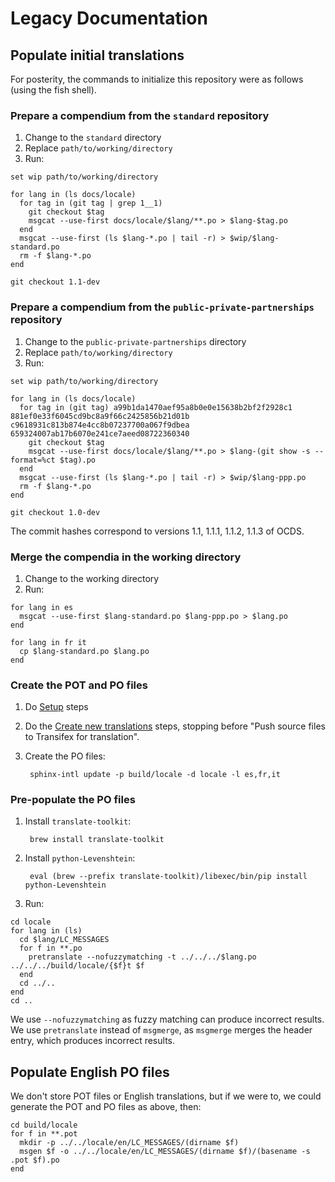 # Legacy Documentation

## Populate initial translations

For posterity, the commands to initialize this repository were as follows (using the fish shell).

### Prepare a compendium from the `standard` repository

1. Change to the `standard` directory
1. Replace `path/to/working/directory`
1. Run:

```
set wip path/to/working/directory

for lang in (ls docs/locale)
  for tag in (git tag | grep 1__1)
    git checkout $tag
    msgcat --use-first docs/locale/$lang/**.po > $lang-$tag.po
  end
  msgcat --use-first (ls $lang-*.po | tail -r) > $wip/$lang-standard.po
  rm -f $lang-*.po
end

git checkout 1.1-dev
```

### Prepare a compendium from the `public-private-partnerships` repository

1. Change to the `public-private-partnerships` directory
1. Replace `path/to/working/directory`
1. Run:

```
set wip path/to/working/directory

for lang in (ls docs/locale)
  for tag in (git tag) a99b1da1470aef95a8b0e0e15638b2bf2f2928c1 881ef0e33f6045cd9bc8a9f66c2425856b21d01b c9618931c813b874e4cc8b07237700a067f9dbea 659324007ab17b6070e241ce7aeed08722360340
    git checkout $tag
    msgcat --use-first docs/locale/$lang/**.po > $lang-(git show -s --format=%ct $tag).po
  end
  msgcat --use-first (ls $lang-*.po | tail -r) > $wip/$lang-ppp.po
  rm -f $lang-*.po
end

git checkout 1.0-dev
```

The commit hashes correspond to versions 1.1, 1.1.1, 1.1.2, 1.1.3 of OCDS.

### Merge the compendia in the working directory

1. Change to the working directory
1. Run:

```
for lang in es
  msgcat --use-first $lang-standard.po $lang-ppp.po > $lang.po
end

for lang in fr it
  cp $lang-standard.po $lang.po
end
```

### Create the POT and PO files

1. Do [Setup](https://ocdsextensionregistry.readthedocs.io/en/latest/translation.html#setup) steps

1. Do the [Create new translations](https://ocdsextensionregistry.readthedocs.io/en/latest/translation.html#create-new-translations) steps, stopping before "Push source files to Transifex for translation".

1. Create the PO files:

        sphinx-intl update -p build/locale -d locale -l es,fr,it

### Pre-populate the PO files

1. Install `translate-toolkit`:

        brew install translate-toolkit

1. Install `python-Levenshtein`:

        eval (brew --prefix translate-toolkit)/libexec/bin/pip install python-Levenshtein

1. Run:

```
cd locale
for lang in (ls)
  cd $lang/LC_MESSAGES
  for f in **.po
    pretranslate --nofuzzymatching -t ../../../$lang.po ../../../build/locale/{$f}t $f
  end
  cd ../..
end
cd ..
```

We use `--nofuzzymatching` as fuzzy matching can produce incorrect results. We use `pretranslate` instead of `msgmerge`, as `msgmerge` merges the header entry, which produces incorrect results.

## Populate English PO files

We don't store POT files or English translations, but if we were to, we could generate the POT and PO files as above, then:

```
cd build/locale
for f in **.pot
  mkdir -p ../../locale/en/LC_MESSAGES/(dirname $f)
  msgen $f -o ../../locale/en/LC_MESSAGES/(dirname $f)/(basename -s .pot $f).po
end
```
